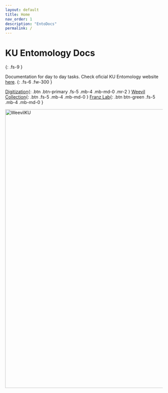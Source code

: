 ```yaml
---
layout: default
title: Home
nav_order: 1
description: "EntoDocs"
permalink: /
---
```


# KU Entomology Docs
{: .fs-9 }

Documentation for day to day tasks. Check oficial KU Entomology website [here](https://biodiversity.ku.edu/entomology). 
{: .fs-6 .fw-300 }

[Digitization](https://anthribidae.github.io/anthribidae/anthribidae/){: .btn .btn-primary .fs-5 .mb-4 .mb-md-0 .mr-2 } [Weevil Collection](https://anthribidae.github.io/species){: .btn .fs-5 .mb-4 .mb-md-0 } 
[Franz Lab](https://serv.biokic.asu.edu/ecdysis/collections/list.php?db=2%2C1&taxa=Anthribidae&usethes=1&taxontype=4){: .btn btn-green .fs-5 .mb-4 .mb-md-0 } 


<img width="1920" height="892" alt="WeevilKU" src="https://github.com/user-attachments/assets/b97e5d0e-d4b6-4541-a738-bc36e7edc3a7" />




